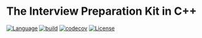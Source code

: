 # The Interview Preparation Kit in C++

[![Language](https://img.shields.io/badge/C++-17-blue.svg)](https://en.cppreference.com/w/)
[![build](https://github.com/arttet/Interview-Preparation-Kit-in-CXX/actions/workflows/build.yml/badge.svg?branch=main)](https://github.com/arttet/Interview-Preparation-Kit-in-CXX/actions/workflows/build.yml)
[![codecov](https://codecov.io/gh/arttet/Interview-Preparation-Kit-in-CXX/branch/main/graph/badge.svg?token=XByGZZow1H)](https://codecov.io/gh/arttet/Interview-Preparation-Kit-in-CXX)
[![License](https://img.shields.io/badge/license-MIT-blue.svg)](https://github.com/arttet/Interview-Preparation-Kit-in-CXX/blob/main/LICENSE)

